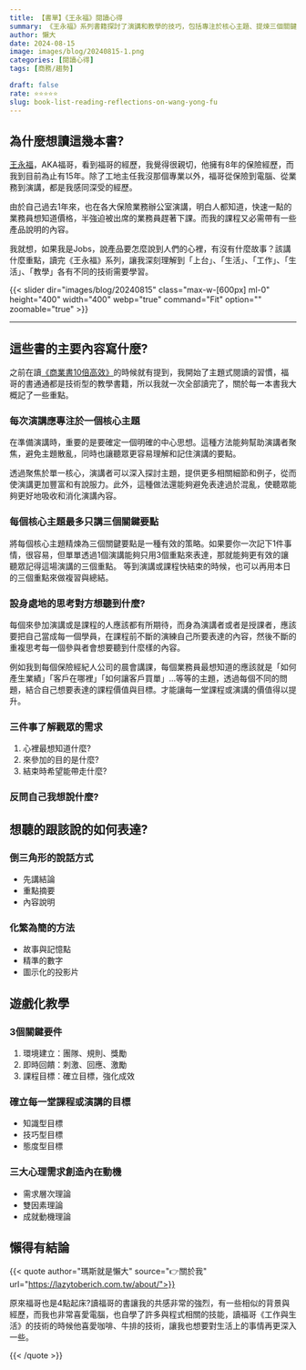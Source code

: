```yaml
---
title: 【書單】《王永福》閱讀心得
summary: 《王永福》系列書籍探討了演講和教學的技巧，包括專注於核心主題、提煉三個關鍵要點、了解觀眾需求、以及有效的表達方式。書中強調了遊戲化教學的重要性，並提供了建立環境、即時回饋和確立課程目標的策略，幫助提升學習效果。
author: 懶大
date: 2024-08-15
image: images/blog/20240815-1.png
categories: [閱讀心得]
tags: [商務/趨勢]

draft: false
rate: ⭐⭐⭐⭐⭐
slug: book-list-reading-reflections-on-wang-yong-fu
---
```

## 為什麼想讀這幾本書?

[王永福](https://afu.tw/5347)，AKA福哥，看到福哥的經歷，我覺得很親切，他擁有8年的保險經歷，而我到目前為止有15年。除了工地主任我沒那個專業以外，福哥從保險到電腦、從業務到演講，都是我感同深受的經歷。

由於自己過去1年來，也在各大保險業務辦公室演講，明白人都知道，快速一點的業務員想知道價格，半強迫被出席的業務員趕著下課。而我的課程又必需帶有一些產品說明的內容。

我就想，如果我是Jobs，說產品要怎麼說到人們的心裡，有沒有什麼故事？該講什麼重點，讀完《王永福》系列，讓我深刻理解到「上台」、「生活」、「工作」、「生活」、「教學」各有不同的技術需要學習。

{{< slider dir="images/blog/20240815" class="max-w-[600px] ml-0" height="400" width="400" webp="true" command="Fit" option="" zoomable="true" >}}

<hr>

## 這些書的主要內容寫什麼?

之前在讀[《商業書10倍高效》](https://lazytoberich.com.tw/blog/book-of-books-commercial-books-10-times-efficient-reading-experience/)的時候就有提到，我開始了主題式閱讀的習慣，福哥的書通通都是技術型的教學書籍，所以我就一次全部讀完了，關於每一本書我大概記了一些重點。

### 每次演講應專注於一個核心主題

在準備演講時，重要的是要確定一個明確的中心思想。這種方法能夠幫助演講者聚焦，避免主題散亂，同時也讓聽眾更容易理解和記住演講的要點。

透過聚焦於單一核心，演講者可以深入探討主題，提供更多相關細節和例子，從而使演講更加豐富和有說服力。此外，這種做法還能夠避免表達過於混亂，使聽眾能夠更好地吸收和消化演講內容。

### 每個核心主題最多只講三個關鍵要點

將每個核心主題精煉為三個關鍵要點是一種有效的策略。如果要你一次記下1件事情，很容易，但單單透過1個演講能夠只用3個重點來表達，那就能夠更有效的讓聽眾記得這場演講的三個重點。 等到演講或課程快結束的時候，也可以再用本日的三個重點來做複習與總結。

### 設身處地的思考對方想聽到什麼?
每個來參加演講或是課程的人應該都有所期待，而身為演講者或者是授課者，應該要把自己當成每一個學員，在課程前不斷的演練自己所要表達的內容，然後不斷的重複思考每一個參與者會想要聽到什麼樣的內容。

例如我到每個保險經紀人公司的晨會講課，每個業務員最想知道的應該就是「如何產生業績」「客戶在哪裡」「如何讓客戶買單」…等等的主題，透過每個不同的問題，結合自己想要表達的課程價值與目標。才能讓每一堂課程或演講的價值得以提升。

### 三件事了解觀眾的需求

1. 心裡最想知道什麼?
2. 來參加的目的是什麼?
3. 結束時希望能帶走什麼?

### 反問自己我想說什麼?

## 想聽的跟該說的如何表達?

### 倒三角形的說話方式

- 先講結論
- 重點摘要
- 內容說明

### 化繁為簡的方法

- 故事與記憶點
- 精準的數字
- 圖示化的投影片

## 遊戲化教學

### 3個關鍵要件

1. 環境建立：團隊、規則、獎勵
2. 即時回饋：刺激、回應、激勵
3. 課程目標：確立目標，強化成效

### 確立每一堂課程或演講的目標

- 知識型目標
- 技巧型目標
- 態度型目標

### 三大心理需求創造內在動機

- 需求層次理論
- 雙因素理論
- 成就動機理論

## 懶得有結論

{{< quote author="瑪斯就是懶大" source="👉關於我" url="https://lazytoberich.com.tw/about/">}}

原來福哥也是4點起床?讀福哥的書讓我的共感非常的強烈，有一些相似的背景與經歷，而我也非常喜愛電腦，也自學了許多與程式相關的技能，讀福哥《工作與生活》的技術的時候他喜愛咖啡、牛排的技術，讓我也想要對生活上的事情再更深入一些。

{{< /quote >}}
